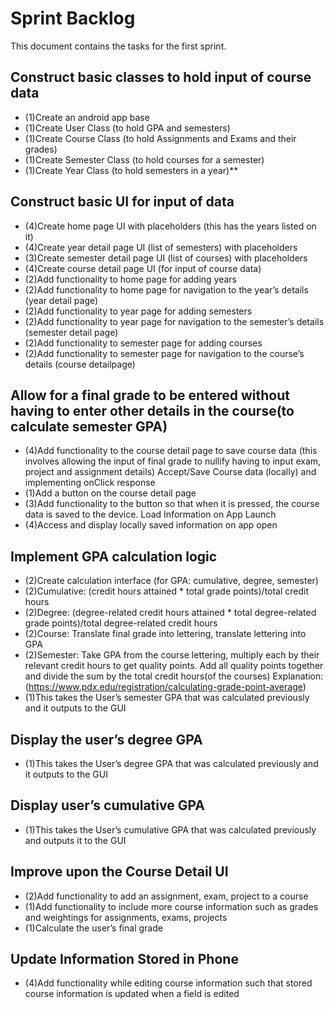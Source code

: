 # Sprint Backlog
This document contains the tasks for the first sprint.

## Construct basic classes to hold input of course data
- (1)Create an android app base
- (1)Create User Class (to hold GPA and semesters)
- (1)Create Course Class (to hold Assignments and Exams and their grades)
- (1)Create Semester Class (to hold courses for a semester)
- (1)Create Year Class (to hold semesters in a year)**

## Construct basic UI for input of  data
- (4)Create home page UI with placeholders (this has the years listed on it)
- (4)Create year detail page UI (list of semesters) with placeholders
- (3)Create semester detail page UI (list of courses) with placeholders
- (4)Create course detail page UI (for input of course data)
- (2)Add functionality to home page for adding years
- (2)Add functionality to home page for navigation to the year’s details (year detail page)
- (2)Add functionality to year page for adding semesters
- (2)Add functionality to year page for navigation to the semester’s details (semester detail page)
- (2)Add functionality to semester page for adding courses
- (2)Add functionality to semester page for navigation to the course’s details (course detailpage)

## Allow for a final grade to be entered without having to enter other details in the course(to calculate semester GPA)
- (4)Add functionality to the course detail page to save course data (this involves allowing the input of final grade to nullify having to input exam, project and assignment details) Accept/Save Course data (locally) and implementing onClick response  
- (1)Add a button on the course detail page
- (3)Add functionality to the button so that when it is pressed, the course data is saved to the device. Load Information on App Launch
- (4)Access and display locally saved information on app open

## Implement GPA calculation logic
- (2)Create calculation interface (for GPA: cumulative, degree, semester)
- (2)Cumulative: (credit hours attained * total grade points)/total credit hours
- (2)Degree: (degree-related credit hours attained * total degree-related grade points)/total degree-related credit hours
- (2)Course: Translate final grade into lettering, translate lettering into GPA
- (2)Semester: 	Take GPA from the course lettering, multiply each by their relevant credit hours to get quality points. Add all quality points together and divide the sum by the total credit hours(of the courses) Explanation: (https://www.pdx.edu/registration/calculating-grade-point-average)
- (1)This takes the User’s semester GPA that was calculated previously and it outputs to the GUI 


## Display the user’s degree GPA
- (1)This takes the User’s degree GPA that was calculated previously and it outputs to the GUI

## Display user’s cumulative GPA
- (1)This takes the User’s cumulative GPA that was calculated previously and outputs it to the GUI

## Improve upon the Course Detail UI 
- (2)Add functionality to add an assignment, exam, project to a course
- (1)Add functionality to include more course information such as grades and weightings for assignments, exams, projects
- (1)Calculate the user’s final grade

## Update Information Stored in Phone
- (4)Add functionality while editing course information such that stored course information is updated when a field is edited
